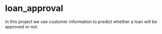 # loan_approval
In this project we use customer information to predict whether a loan will be approved or not.
